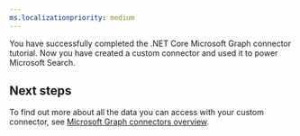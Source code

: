 ```yaml
---
ms.localizationpriority: medium
---
```


<!-- markdownlint-disable MD002 MD025 MD041 -->

You have successfully completed the .NET Core Microsoft Graph connector tutorial. Now you have created a custom connector and used it to power Microsoft Search.

## Next steps
To find out more about all the data you can access with your custom connector, see [Microsoft Graph connectors overview](connecting-external-content-connectors-overview.md).